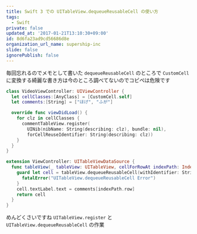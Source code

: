 ```yaml
---
title: Swift 3 での UITableView.dequeueReusableCell の使い方
tags:
  - Swift
private: false
updated_at: '2017-01-21T13:10:30+09:00'
id: 8d6fa23ad9cd56686d8e
organization_url_name: supership-inc
slide: false
ignorePublish: false
---
```

毎回忘れるのでメモとして書いた
`dequeueReusableCell` のところで `CustomCell` に変換する綺麗な書き方は今のところ調べてないのでコピペは危険です

```swift
class VideoViewController: UIViewController {
  let cellClasses:[AnyClass] = [CustomCell.self]
  let comments:[String] = ["ほげ", "ふが"]

  override func viewDidLoad() {
    for clz in cellClasses {
      commentTableView.register(
        UINib(nibName: String(describing: clz), bundle: nil),
        forCellReuseIdentifier: String(describing: clz))
    }
  }
}

extension ViewController: UITableViewDataSource {
  func tableView(_ tableView: UITableView, cellForRowAt indexPath: IndexPath) -> UITableViewCell {
    guard let cell = tableView.dequeueReusableCell(withIdentifier: String(describing: CustomCell.self)) as! CustomCell? else {
      fatalError("UITableView.dequeueReusableCell Error")
    }
    cell.textLabel.text = comments[indexPath.row]
    return cell
  }
}
```

めんどくさいですね 
`UITableView.register` と `UITableView.dequeueReusableCell` の作業
